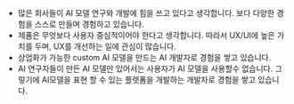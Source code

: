- 많은 회사들이 AI 모델 연구와 개발에 힘을 쓰고 있다고 생각합니다. 보다 다양한 경험을 스스로 만들며 경험하고 있습니다.
- 제품은 무엇보다 사용자 중심적이어야 한다고 생각합니다. 따라서 UX/UI에 높은 가치를 두며, UX를 개선하는 일에 관심이 많습니다.
- 상업화가 가능한 custom AI 모델을 만드는 AI 개발자로 경험을 쌓고 있습니다. 
- AI 연구자들이 만든 AI 모델만 있어서는 사용자가 AI 모델을 사용할수 없습니다. 그렇기에 AI모델을 표현 할 수 있는 플렛폼을 개발하는 개발자로 경험을 쌓고 있습니다.
